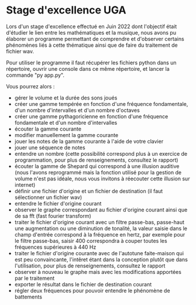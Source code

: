 # Stage d'excellence UGA
Lors d'un stage d'excellence effectué en Juin 2022 dont l'objectif était d'étudier le lien entre les mathématiques et la musique, nous avons pu élaborer un programme permettant de comprendre et d'observer certains phénomènes liés à cette thématique ainsi que de faire du traitement de fichier wav.

Pour utiliser le programme il faut récupérer les fichiers python dans un répertoire, ouvrir une console dans ce même répertoire, et lancer la commande "py app.py".

Vous pourrez alors :
- gérer le volume et la durée des sons joués
- créer une gamme tempérée en fonction d'une fréquence fondamentale, d'un nombre d'intervalles et d'un nombre d'octaves
- créer une gamme pythagoricienne en fonction d'une fréquence fondamentale et d'un nombre d'intervalles
- écouter la gamme courante
- modifier manuellement la gamme courante
- jouer les notes de la gamme courante à l'aide de votre clavier
- jouer une séquence de notes
- entendre un nombre (cette possibilité correspond plus à un exercice de programmation, pour plus de renseignements, consultez le rapport)
- écouter la gamme de Shepard qui correspond à une illusion auditive (nous l'avons reprogrammé mais la fonction utilisé pour la gestion de volume n'est pas idéale, nous vous invitons à réecouter cette illusion sur internet)
- définir une fichier d'origine et un fichier de destination (il faut sélectionner un fichier wav)
- entendre le fichier d'origine courant
- observer le graphe correspondant au fichier d'origine courant ainsi que de sa fft (fast fourier transform)
- traiter le fichier d'origine courant avec un filtre passe-bas, passe-haut une augmentation ou une diminution de tonalité, la valeur saisie dans le champ d'entrée correspond à la fréquence en hertz, par exemple pour le filtre passe-bas, saisir 400 correspondra à couper toutes les fréquences supérieures à 440 Hz
- traiter le fichier d'origine courante avec de l'autotune faite-maison qui est peu convaincante, l'intêret étant dans la conception plutôt que dans l'utilisation, pour plus de renseignements, consultez le rapport
- observer à nouveau le graphe mais avec les modifications apportées par le traitement
- exporter le résultat dans le fichier de destination courant
- régler deux fréquences pour pouvoir entendre le phénomène de battements



